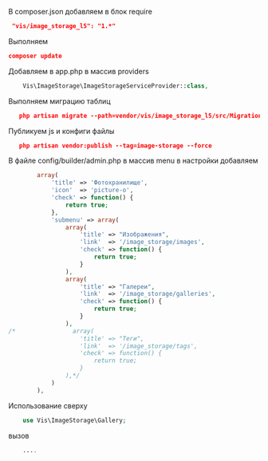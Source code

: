 
В composer.json добавляем в блок require
```json
 "vis/image_storage_l5": "1.*"
```

Выполняем
```json
composer update
```

Добавляем в app.php в массив providers
```php
    Vis\ImageStorage\ImageStorageServiceProvider::class,
```

Выполняем миграцию таблиц
```json
   php artisan migrate --path=vendor/vis/image_storage_l5/src/Migrations
```

Публикуем js и конфиги файлы
```json
   php artisan vendor:publish --tag=image-storage --force
```

В файле config/builder/admin.php в массив menu в настройки добавляем
```php
        array(
            'title' => 'Фотохранилище',
            'icon'  => 'picture-o',
            'check' => function() {
                return true;
            },
            'submenu' => array(
                array(
                    'title' => "Изображения",
                    'link'  => '/image_storage/images',
                    'check' => function() {
                        return true;
                    }
                ),
                array(
                    'title' => "Галереи",
                    'link'  => '/image_storage/galleries',
                    'check' => function() {
                        return true;
                    }
                ),
/*                array(
                    'title' => "Теги",
                    'link'  => '/image_storage/tags',
                    'check' => function() {
                        return true;
                    }
                ),*/
            )
        ),
```

Использование
сверху
```php
    use Vis\ImageStorage\Gallery;
```

вызов

```php
    ....
```

